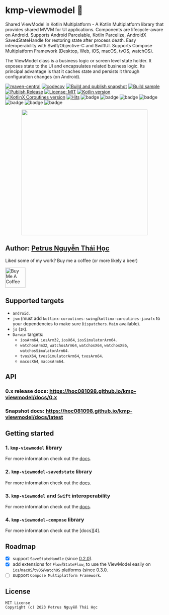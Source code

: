 # kmp-viewmodel 🔆

Shared ViewModel in Kotlin Multiplatform - A Kotlin Multiplatform library that provides shared MVVM
for UI applications.
Components are lifecycle-aware on Android.
Supports Android Parcelable, Kotlin Parcelize, AndroidX SavedStateHandle for restoring state after process death.
Easy interoperability with Swift/Objective-C and SwiftUI.
Supports Compose Multiplatform Framework (Desktop, Web, iOS, macOS, tvOS, watchOS).

The ViewModel class is a business logic or screen level state holder.
It exposes state to the UI and encapsulates related business logic.
Its principal advantage is that it caches state and persists it through configuration changes (on Android).

[![maven-central](https://img.shields.io/maven-central/v/io.github.hoc081098/kmp-viewmodel)](https://search.maven.org/search?q=g:io.github.hoc081098%20kmp-viewmodel)
[![codecov](https://codecov.io/gh/hoc081098/kmp-viewmodel/branch/master/graph/badge.svg?token=jBFg12osvP)](https://codecov.io/gh/hoc081098/kmp-viewmodel)
[![Build and publish snapshot](https://github.com/hoc081098/kmp-viewmodel/actions/workflows/build.yml/badge.svg)](https://github.com/hoc081098/kmp-viewmodel/actions/workflows/build.yml)
[![Build sample](https://github.com/hoc081098/kmp-viewmodel/actions/workflows/sample.yml/badge.svg)](https://github.com/hoc081098/kmp-viewmodel/actions/workflows/sample.yml)
[![Publish Release](https://github.com/hoc081098/kmp-viewmodel/actions/workflows/publish-release.yml/badge.svg)](https://github.com/hoc081098/kmp-viewmodel/actions/workflows/publish-release.yml)
[![License: MIT](https://img.shields.io/badge/License-MIT-yellow.svg)](https://opensource.org/licenses/MIT)
[![Kotlin version](https://img.shields.io/badge/Kotlin-1.8.10-blueviolet?logo=kotlin&logoColor=white)](http://kotlinlang.org)
[![KotlinX Coroutines version](https://img.shields.io/badge/Kotlinx_Coroutines-1.6.4-blueviolet?logo=kotlin&logoColor=white)](https://github.com/Kotlin/kotlinx.coroutines/releases/tag/1.6.4)
[![Hits](https://hits.seeyoufarm.com/api/count/incr/badge.svg?url=https%3A%2F%2Fgithub.com%2Fhoc081098%2Fkmp-viewmodel&count_bg=%2379C83D&title_bg=%23555555&icon=&icon_color=%23E7E7E7&title=hits&edge_flat=false)](https://hits.seeyoufarm.com)
![badge][badge-jvm]
![badge][badge-android]
![badge][badge-js]
![badge][badge-ios]
![badge][badge-mac]
![badge][badge-tvos]
![badge][badge-watchos]


<p align="center">
    <img src="https://github.com/hoc081098/kmp-viewmodel/raw/master/logo.png" width="400">
</p>


## Author: [Petrus Nguyễn Thái Học](https://github.com/hoc081098)

Liked some of my work? Buy me a coffee (or more likely a beer)

<a href="https://www.buymeacoffee.com/hoc081098" target="_blank"><img src="https://cdn.buymeacoffee.com/buttons/v2/default-blue.png" alt="Buy Me A Coffee" height=64></a>

## Supported targets

- `android`.
- `jvm` (must add `kotlinx-coroutines-swing`/`kotlinx-coroutines-javafx` to your dependencies to
  make sure `Dispatchers.Main` available).
- `js` (`IR`).
- `Darwin` targets:
  - `iosArm64`, `iosArm32`, `iosX64`, `iosSimulatorArm64`.
  - `watchosArm32`, `watchosArm64`, `watchosX64`, `watchosX86`, `watchosSimulatorArm64`.
  - `tvosX64`, `tvosSimulatorArm64`, `tvosArm64`.
  - `macosX64`, `macosArm64`.

## API

### 0.x release docs: https://hoc081098.github.io/kmp-viewmodel/docs/0.x

### Snapshot docs: https://hoc081098.github.io/kmp-viewmodel/docs/latest

## Getting started

### 1. `kmp-viewmodel` library

For more information check out the [docs][1].

### 2. `kmp-viewmodel-savedstate` library

For more information check out the [docs][2].

### 3. `kmp-viewmodel` and `Swift` interoperability

For more information check out the [docs][3].

### 4. `kmp-viewmodel-compose` library

For more information check out the [docs][4].

## Roadmap

- [x] support `SaveStateHandle` (since [0.2.0](https://github.com/hoc081098/kmp-viewmodel/releases/tag/0.2.0)).
- [x] add extensions for `Flow`/`StateFlow`, to use the ViewModel easily on `ios`/`macOS`/`tvOS`/`watchOS` platforms
  (since [0.3.0](https://github.com/hoc081098/kmp-viewmodel/releases/tag/0.3.0).
- [ ] support `Compose Multiplatform Framework`.

## License

```license
MIT License
Copyright (c) 2023 Petrus Nguyễn Thái Học
```

[badge-android]: http://img.shields.io/badge/android-6EDB8D.svg?style=flat

[badge-ios]: http://img.shields.io/badge/ios-CDCDCD.svg?style=flat

[badge-js]: http://img.shields.io/badge/js-F8DB5D.svg?style=flat

[badge-jvm]: http://img.shields.io/badge/jvm-DB413D.svg?style=flat

[badge-linux]: http://img.shields.io/badge/linux-2D3F6C.svg?style=flat

[badge-windows]: http://img.shields.io/badge/windows-4D76CD.svg?style=flat
[badge-mac]: http://img.shields.io/badge/macos-111111.svg?style=flat
[badge-watchos]: http://img.shields.io/badge/watchos-C0C0C0.svg?style=flat
[badge-tvos]: http://img.shields.io/badge/tvos-808080.svg?style=flat
[badge-wasm]: https://img.shields.io/badge/wasm-624FE8.svg?style=flat
[badge-nodejs]: https://img.shields.io/badge/nodejs-68a063.svg?style=flat

[1]: /kmp-viewmodel/docs/0.x/viewmodel/
[2]: /kmp-viewmodel/docs/0.x/viewmodel-savedstate/
[3]: /kmp-viewmodel/docs/0.x/swift-interop/
[3]: /kmp-viewmodel/docs/0.x/viewmodel-compose/
